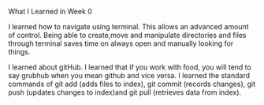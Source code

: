 What I Learned in Week 0

I learned how to navigate using terminal. This allows an advanced amount of control. Being able to create,move and manipulate directories and files through terminal saves time on always open and manually looking for things. 

I learned about gitHub. I learned that if you work with food, you will tend to say grubhub when you mean github and vice versa. I learned the standard commands of git add (adds files to index), git commit (records changes), git push (updates changes to index)and git pull (retrieves data from index). 